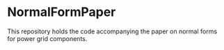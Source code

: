 # NormalFormPaper

This repository holds the code accompanying the paper on normal forms for power grid components.
